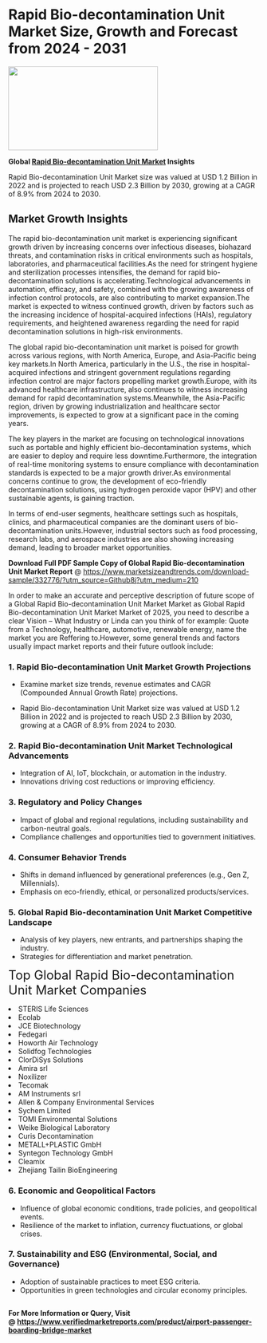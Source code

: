 <H1>Rapid Bio-decontamination Unit Market Size, Growth and Forecast from 2024 - 2031</H1><img class="aligncenter size-medium wp-image-584254" src="https://thirdeyenews.in/wp-content/uploads/2024/09/Global-Market-Research-300x168.jpeg" alt="" width="300" height="168" /><p><strong>Global&nbsp;<a href="https://www.marketsizeandtrends.com/download-sample/332776/?utm_source=Github8j?utm_medium=210">Rapid Bio-decontamination Unit Market</a> Insights</strong></p><p>Rapid Bio-decontamination Unit Market size was valued at USD 1.2 Billion in 2022 and is projected to reach USD 2.3 Billion by 2030, growing at a CAGR of 8.9% from 2024 to 2030.</p><p><h2>Market Growth Insights</h2> <p>The rapid bio-decontamination unit market is experiencing significant growth driven by increasing concerns over infectious diseases, biohazard threats, and contamination risks in critical environments such as hospitals, laboratories, and pharmaceutical facilities.As the need for stringent hygiene and sterilization processes intensifies, the demand for rapid bio-decontamination solutions is accelerating.Technological advancements in automation, efficacy, and safety, combined with the growing awareness of infection control protocols, are also contributing to market expansion.The market is expected to witness continued growth, driven by factors such as the increasing incidence of hospital-acquired infections (HAIs), regulatory requirements, and heightened awareness regarding the need for rapid decontamination solutions in high-risk environments.</p> <p>The global rapid bio-decontamination unit market is poised for growth across various regions, with North America, Europe, and Asia-Pacific being key markets.In North America, particularly in the U.S., the rise in hospital-acquired infections and stringent government regulations regarding infection control are major factors propelling market growth.Europe, with its advanced healthcare infrastructure, also continues to witness increasing demand for rapid decontamination systems.Meanwhile, the Asia-Pacific region, driven by growing industrialization and healthcare sector improvements, is expected to grow at a significant pace in the coming years.</p> <p>The key players in the market are focusing on technological innovations such as portable and highly efficient bio-decontamination systems, which are easier to deploy and require less downtime.Furthermore, the integration of real-time monitoring systems to ensure compliance with decontamination standards is expected to be a major growth driver.As environmental concerns continue to grow, the development of eco-friendly decontamination solutions, using hydrogen peroxide vapor (HPV) and other sustainable agents, is gaining traction.</p> <p>In terms of end-user segments, healthcare settings such as hospitals, clinics, and pharmaceutical companies are the dominant users of bio-decontamination units.However, industrial sectors such as food processing, research labs, and aerospace industries are also showing increasing demand, leading to broader market opportunities.</p> <p><span class=""><strong>Download Full PDF Sample Copy of Global Rapid Bio-decontamination Unit Market Report</strong> @ <a href="https://www.marketsizeandtrends.com/download-sample/332776/?utm_source=Github8j?utm_medium=210" target="_blank">https://www.marketsizeandtrends.com/download-sample/332776/?utm_source=Github8j?utm_medium=210</a></span></p><p>In order to make an accurate and perceptive description of future scope of a Global&nbsp;Rapid Bio-decontamination Unit Market Market as Global&nbsp;Rapid Bio-decontamination Unit Market Market of 2025, you need to describe a clear Vision &ndash; What Industry or Linda can you think of for example: Quote from a Technology, healthcare, automotive, renewable energy, name the market you are Reffering to.However, some general trends and factors usually impact market reports and their future outlook include:</p><h3>1.&nbsp;<strong>Rapid Bio-decontamination Unit Market Growth Projections</strong></h3><ul><li>Examine market size trends, revenue estimates and CAGR (Compounded Annual Growth Rate) projections.</li><li><p>Rapid Bio-decontamination Unit Market size was valued at USD 1.2 Billion in 2022 and is projected to reach USD 2.3 Billion by 2030, growing at a CAGR of 8.9% from 2024 to 2030.</p></li></ul><h3>2.&nbsp;<strong>Rapid Bio-decontamination Unit Market Technological Advancements</strong></h3><ul><li>Integration of AI, IoT, blockchain, or automation in the industry.</li><li>Innovations driving cost reductions or improving efficiency.</li></ul><h3>3.&nbsp;<strong>Regulatory and Policy Changes</strong></h3><ul><li>Impact of global and regional regulations, including sustainability and carbon-neutral goals.</li><li>Compliance challenges and opportunities tied to government initiatives.</li></ul><h3>4.&nbsp;<strong>Consumer Behavior Trends</strong></h3><ul><li>Shifts in demand influenced by generational preferences (e.g., Gen Z, Millennials).</li><li>Emphasis on eco-friendly, ethical, or personalized products/services.</li></ul><h3>5.&nbsp;<strong>Global Rapid Bio-decontamination Unit Market Competitive Landscape</strong></h3><ul><li>Analysis of key players, new entrants, and partnerships shaping the industry.</li><li>Strategies for differentiation and market penetration.</li></ul><p data-pm-slice="1 1 []"><span style="color: inherit; font-family: inherit; font-size: 25px;">Top Global Rapid Bio-decontamination Unit Market Companies</span></p><div class="" data-test-id=""><p><li>STERIS Life Sciences</li><li> Ecolab</li><li> JCE Biotechnology</li><li> Fedegari</li><li> Howorth Air Technology</li><li> Solidfog Technologies</li><li> ClorDiSys Solutions</li><li> Amira srl</li><li> Noxilizer</li><li> Tecomak</li><li> AM Instruments srl</li><li> Allen & Company Environmental Services</li><li> Sychem Limited</li><li> TOMI Environmental Solutions</li><li> Weike Biological Laboratory</li><li> Curis Decontamination</li><li> METALL+PLASTIC GmbH</li><li> Syntegon Technology GmbH</li><li> Cleamix</li><li> Zhejiang Tailin BioEngineering</li></p></div><h3>6.&nbsp;<strong>Economic and Geopolitical Factors</strong></h3><ul><li>Influence of global economic conditions, trade policies, and geopolitical events.</li><li>Resilience of the market to inflation, currency fluctuations, or global crises.</li></ul><h3>7.&nbsp;<strong>Sustainability and ESG (Environmental, Social, and Governance)</strong></h3><ul><li>Adoption of sustainable practices to meet ESG criteria.</li><li>Opportunities in green technologies and circular economy principles.</li></ul><h2><strong style="font-size: 14px;">For More Information or Query, Visit @&nbsp;</strong><a style="background-color: #ffffff; font-size: 14px;" href="https://www.marketsizeandtrends.com/report/rapid-bio-decontamination-unit-market/" target="_blank">https://www.verifiedmarketreports.com/product/airport-passenger-boarding-bridge-market</a></h2>